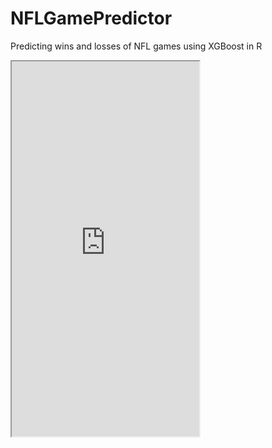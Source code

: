 # NFLGamePredictor
Predicting wins and losses of NFL games using XGBoost in R

 <iframe src="https://drive.google.com/file/d/1av1URyOtG7YHQVQwX4XdyxVFxox35mDl/view" height="600px" width=“800px" allowfullscreen></iframe>
